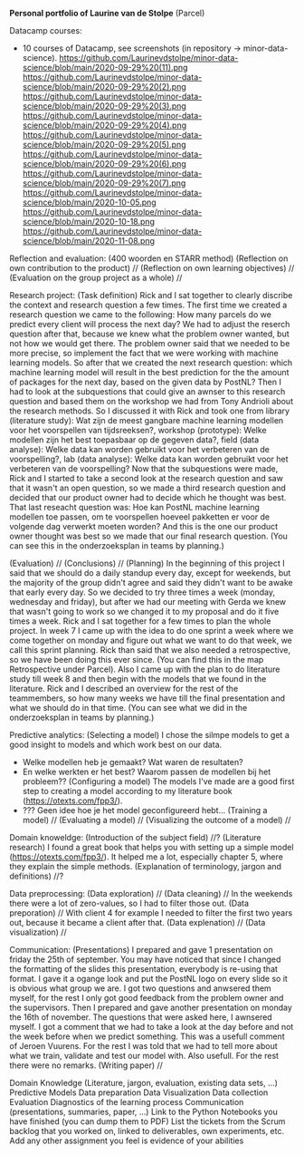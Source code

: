 **Personal portfolio of Laurine van de Stolpe** (Parcel)


Datacamp courses:
- 10 courses of Datacamp, see screenshots (in repository -> minor-data-science).
https://github.com/Laurinevdstolpe/minor-data-science/blob/main/2020-09-29%20(11).png
https://github.com/Laurinevdstolpe/minor-data-science/blob/main/2020-09-29%20(2).png
https://github.com/Laurinevdstolpe/minor-data-science/blob/main/2020-09-29%20(3).png
https://github.com/Laurinevdstolpe/minor-data-science/blob/main/2020-09-29%20(4).png
https://github.com/Laurinevdstolpe/minor-data-science/blob/main/2020-09-29%20(5).png
https://github.com/Laurinevdstolpe/minor-data-science/blob/main/2020-09-29%20(6).png
https://github.com/Laurinevdstolpe/minor-data-science/blob/main/2020-09-29%20(7).png
https://github.com/Laurinevdstolpe/minor-data-science/blob/main/2020-10-05.png
https://github.com/Laurinevdstolpe/minor-data-science/blob/main/2020-10-18.png
https://github.com/Laurinevdstolpe/minor-data-science/blob/main/2020-11-08.png

Reflection and evaluation:   (400 woorden en STARR method)
(Reflection on own contribution to the product) //
(Reflection on own learning objectives) //
(Evaluation on the group project as a whole) //

Research project:
(Task definition) Rick and I sat together to clearly discribe the context and research question a few times. The first time we created a research question we came to the following: How many parcels do we predict every client will process the next day?
We had to adjust the reserch question after that, because we knew what the problem owner wanted, but not how we would get there. The problem owner said that we needed to be more precise, so implement the fact that we were working with machine learning models. 
So after that we created the next research question: which machine learning model will result in the best prediction for the the amount of packages for the next day, based on the given data by PostNL? 
Then I had to look at the subquestions that could give an awnser to this research question and based them on the workshop we had from Tony Andrioli about the research methods. So I discussed it with Rick and took one from library (literature study): Wat zijn de meest gangbare machine learning modellen voor het voorspellen van tijdsreeksen?, workshop (prototype): Welke modellen zijn het best toepasbaar op de gegeven data?, field (data analyse): Welke data kan worden gebruikt voor het verbeteren van de voorspelling?, lab (data analyse): Welke data kan worden gebruikt voor het verbeteren van de voorspelling? 
Now that the subquestions were made, Rick and I started to take a second look at the research question and saw that it wasn't an open question, so we made a third research question and decided that our product owner had to decide which he thought was best. That last reseacht question was:	Hoe kan PostNL machine learning modellen toe passen, om te voorspellen hoeveel pakketten er voor de volgende dag verwerkt moeten worden? 
And this is the one our product owner thought was best so we made that our final research question. 
(You can see this in the onderzoeksplan in teams by planning.)

(Evaluation) //
(Conclusions) //
(Planning) In the beginning of this project I said that we should do a daily standup every day, except for weekends, but the majority of the group didn't agree and said they didn't want to be awake that early every day. So we decided to try three times a week (monday, wednesday and friday), but after we had our meeting with Gerda we knew that wasn't going to work so we changed it to my proposal and do it five times a week. Rick and I sat together for a few times to plan the whole project.
In week 7 I came up with the idea to do one sprint a week where we come together on monday and figure out what we want to do that week, we call this sprint planning. Rick than said that we also needed a retrospective, so we have been doing this ever since. (You can find this in the map Retrospective under Parcel).
Also I came up with the plan to do literature study till week 8 and then begin with the models that we found in the literature.
Rick and I described an overview for the rest of the teammembers, so how many weeks we have till the final presentation and what we should do in that time.
(You can see what we did in the onderzoeksplan in teams by planning.)

Predictive analytics:
(Selecting a model) I chose the silmpe models to get a good insight to models and which work best on our data.
- Welke modellen heb je gemaakt? Wat waren de resultaten? 
- En welke werkten er het best? Waarom passen de modellen bij het probleem??
(Configuring a model) The models I've made are a good first step to creating a model according to my literature book (https://otexts.com/fpp3/).
- ??? Geen idee hoe je het model geconfigureerd hebt…
(Training a model) //
(Evaluating a model) //
(Visualizing the outcome of a model) //

Domain knoweldge:
(Introduction of the subject field) //?
(Literature research) I found a great book that helps you with setting up a simple model (https://otexts.com/fpp3/).
It helped me a lot, especially chapter 5, where they explain the simple methods.
(Explanation of terminology, jargon and definitions) //?

Data preprocessing:
(Data exploration) //
(Data cleaning) // In the weekends there were a lot of zero-values, so I had to filter those out.
(Data preporation) // With client 4 for example I needed to filter the first two years out, because it became a client after that.
(Data explenation) //
(Data visualization) //

Communication:
(Presentations) I prepared and gave 1 presentation on friday the 25th of september. 
You may have noticed that since I changed the formatting of the slides this presentation, everybody is re-using that format.
I gave it a ogange look and put the PostNL logo on every slide so it is obvious what group we are.
I got two questions and anwsered them myself, for the rest I only got good feedback from the problem owner and the supervisors. 
Then I prepared and gave another presentation on monday the 16th of november. The questions that were asked here, I awnsered myself. I got a comment that we had to take a look at the day before and not the week before when we predict something. This was a usefull comment of Jeroen Vuurens. For the rest I was told that we had to tell more about what we train, validate and test our model with. Also usefull. For the rest there were no remarks. 
(Writing paper) //




Domain Knowledge (Literature, jargon, evaluation, existing data sets, ...)
Predictive Models
Data preparation
Data Visualization
Data collection
Evaluation
Diagnostics of the learning process
Communication (presentations, summaries, paper, ...)
Link to the Python Notebooks you have finished (you can dump them to PDF)
List the tickets from the Scrum backlog that you worked on, linked to deliverables, own experiments, etc.
Add any other assignment you feel is evidence of your abilities
